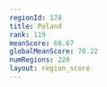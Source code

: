 ```yaml
---
regionId: 178
title: Poland
rank: 119
meanScore: 68.67
globalMeanScore: 70.22
numRegions: 220
layout: region_score
---
```

